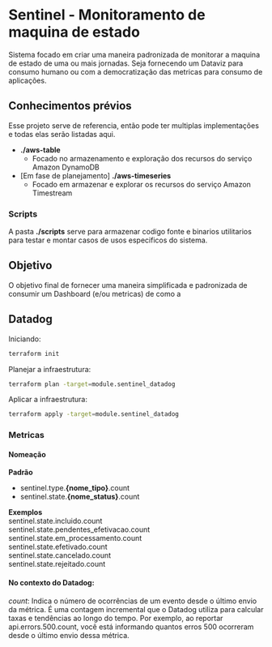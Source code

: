 # Sentinel - Monitoramento de maquina de estado
Sistema focado em criar uma maneira padronizada de monitorar a maquina de estado de uma ou mais jornadas. Seja fornecendo um Dataviz para consumo humano ou com a democratização das metricas para consumo de aplicações.
## Conhecimentos prévios
Esse projeto serve de referencia, então pode ter multiplas implementações e todas elas serão listadas aqui.
-  __./aws-table__ 
   -  Focado no armazenamento e exploração dos recursos do serviço Amazon DynamoDB
-  [Em fase de planejamento] __./aws-timeseries__
   -  Focado em armazenar e explorar os recursos do serviço Amazon Timestream 

### Scripts
A pasta __./scripts__ serve para armazenar codigo fonte e binarios utilitarios para testar e montar casos de usos especificos do sistema.
## Objetivo
O objetivo final de fornecer uma maneira simplificada e padronizada de consumir um Dashboard (e/ou metricas) de como a   

## Datadog
Iniciando:
```bash
terraform init
```

Planejar a infraestrutura:
```bash
terraform plan -target=module.sentinel_datadog
```

Aplicar a infraestrutura:
```bash
terraform apply -target=module.sentinel_datadog
```  

### Metricas
#### Nomeação
**Padrão**
- sentinel.type.**{nome_tipo}**.count
- sentinel.state.**{nome_status}**.count

**Exemplos** \
sentinel.state.incluido.count \
sentinel.state.pendentes_efetivacao.count \
sentinel.state.em_processamento.count \
sentinel.state.efetivado.count \
sentinel.state.cancelado.count \
sentinel.state.rejeitado.count

#### No contexto do Datadog:

_count_: Indica o número de ocorrências de um evento desde o último envio da métrica. É uma contagem incremental que o Datadog utiliza para calcular taxas e tendências ao longo do tempo. Por exemplo, ao reportar api.errors.500.count, você está informando quantos erros 500 ocorreram desde o último envio dessa métrica.